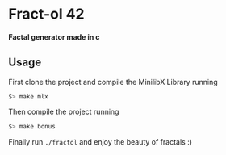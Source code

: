 # Fract-ol 42

#### Factal generator made in c

## Usage

First clone the project and compile the MinilibX Library running

```bash
$> make mlx
```

Then compile the project running

```bash
$> make bonus
```

Finally run `./fractol` and enjoy the beauty of fractals :)

<!-- You can also generate a specific fractal among the following, the Julia set, the Mandelbrot set, the Burningship set or the Apollonian gasket fractal. -->
